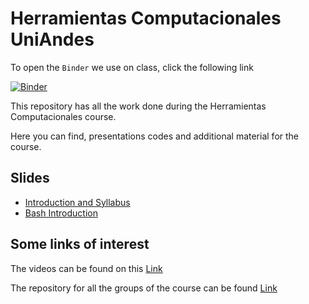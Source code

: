 # Herramientas Computacionales UniAndes

To open the `Binder` we use on class, click the following link

[![Binder](https://mybinder.org/badge.svg)](https://mybinder.org/v2/gh/ComputoCienciasUniandes/FISI2026-201910/master?urlpath=lab)


This repository has all the work done during the Herramientas Computacionales course.


Here you can find, presentations codes and additional material for the course.

## Slides
- [Introduction and Syllabus](https://github.com/jmsevillam/Herramientas-Computacionales-UniAndes/blob/master/Slides/Intro.pdf)
- [Bash Introduction](https://github.com/jmsevillam/Herramientas-Computacionales-UniAndes/blob/master/Slides/1%20Bash%20Slides.pdf)

## Some links of interest
The videos can be found on this [Link](https://www.youtube.com/playlist?list=PLHQtzvthdVM_MGC9dPFKe4hPAwBd_7RJ3)

The repository for all the groups of the course can be found [Link](https://github.com/ComputoCienciasUniandes/FISI2026-201910)
